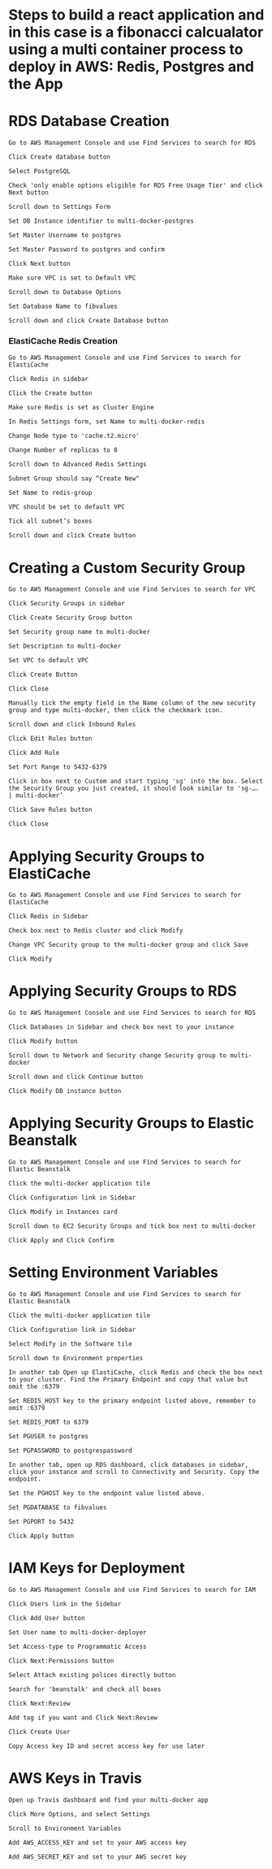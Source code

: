 # Steps to build a react application and in this case is a fibonacci calcualator using a multi container process to deploy in AWS: Redis, Postgres and the App

# RDS Database Creation

    Go to AWS Management Console and use Find Services to search for RDS

    Click Create database button

    Select PostgreSQL

    Check 'only enable options eligible for RDS Free Usage Tier' and click Next button

    Scroll down to Settings Form

    Set DB Instance identifier to multi-docker-postgres

    Set Master Username to postgres

    Set Master Password to postgres and confirm

    Click Next button

    Make sure VPC is set to Default VPC

    Scroll down to Database Options

    Set Database Name to fibvalues

    Scroll down and click Create Database button

### ElastiCache Redis Creation

    Go to AWS Management Console and use Find Services to search for ElastiCache

    Click Redis in sidebar

    Click the Create button

    Make sure Redis is set as Cluster Engine

    In Redis Settings form, set Name to multi-docker-redis

    Change Node type to 'cache.t2.micro'

    Change Number of replicas to 0

    Scroll down to Advanced Redis Settings

    Subnet Group should say “Create New"

    Set Name to redis-group

    VPC should be set to default VPC

    Tick all subnet’s boxes

    Scroll down and click Create button

# Creating a Custom Security Group

    Go to AWS Management Console and use Find Services to search for VPC

    Click Security Groups in sidebar

    Click Create Security Group button

    Set Security group name to multi-docker

    Set Description to multi-docker

    Set VPC to default VPC

    Click Create Button

    Click Close

    Manually tick the empty field in the Name column of the new security group and type multi-docker, then click the checkmark icon.

    Scroll down and click Inbound Rules

    Click Edit Rules button

    Click Add Rule

    Set Port Range to 5432-6379

    Click in box next to Custom and start typing 'sg' into the box. Select the Security Group you just created, it should look similar to 'sg-…. | multi-docker’

    Click Save Rules button

    Click Close

# Applying Security Groups to ElastiCache

    Go to AWS Management Console and use Find Services to search for ElastiCache

    Click Redis in Sidebar

    Check box next to Redis cluster and click Modify

    Change VPC Security group to the multi-docker group and click Save

    Click Modify

# Applying Security Groups to RDS

    Go to AWS Management Console and use Find Services to search for RDS

    Click Databases in Sidebar and check box next to your instance

    Click Modify button

    Scroll down to Network and Security change Security group to multi-docker

    Scroll down and click Continue button

    Click Modify DB instance button

# Applying Security Groups to Elastic Beanstalk

    Go to AWS Management Console and use Find Services to search for Elastic Beanstalk

    Click the multi-docker application tile

    Click Configuration link in Sidebar

    Click Modify in Instances card

    Scroll down to EC2 Security Groups and tick box next to multi-docker

    Click Apply and Click Confirm

# Setting Environment Variables

    Go to AWS Management Console and use Find Services to search for Elastic Beanstalk

    Click the multi-docker application tile

    Click Configuration link in Sidebar

    Select Modify in the Software tile

    Scroll down to Environment properties

    In another tab Open up ElastiCache, click Redis and check the box next to your cluster. Find the Primary Endpoint and copy that value but omit the :6379

    Set REDIS_HOST key to the primary endpoint listed above, remember to omit :6379

    Set REDIS_PORT to 6379

    Set PGUSER to postgres

    Set PGPASSWORD to postgrespassword

    In another tab, open up RDS dashboard, click databases in sidebar, click your instance and scroll to Connectivity and Security. Copy the endpoint.

    Set the PGHOST key to the endpoint value listed above.

    Set PGDATABASE to fibvalues

    Set PGPORT to 5432

    Click Apply button

# IAM Keys for Deployment

    Go to AWS Management Console and use Find Services to search for IAM

    Click Users link in the Sidebar

    Click Add User button

    Set User name to multi-docker-deployer

    Set Access-type to Programmatic Access

    Click Next:Permissions button

    Select Attach existing polices directly button

    Search for 'beanstalk' and check all boxes

    Click Next:Review

    Add tag if you want and Click Next:Review

    Click Create User

    Copy Access key ID and secret access key for use later

# AWS Keys in Travis

    Open up Travis dashboard and find your multi-docker app

    Click More Options, and select Settings

    Scroll to Environment Variables

    Add AWS_ACCESS_KEY and set to your AWS access key

    Add AWS_SECRET_KEY and set to your AWS secret key
